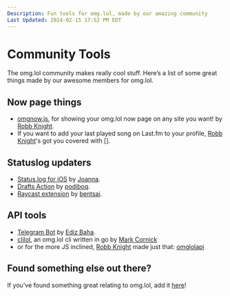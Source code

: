 ```yaml
---
Description: Fun tools for omg.lol, made by our amazing community  
Last Updated: 2024-02-15 17:52 PM EDT
---
```


# Community Tools

The omg.lol community makes really cool stuff. Here’s a list of some great things made by our awesome members for omg.lol.

## Now page things

- [omgnow.js](https://omgnow.rknight.me/), for showing your omg.lol now page on any site you want! by [Robb Knight](https://robb.omg.lol).
- If you want to add your last played song on Last.fm to your profile, [Robb Knight](https://robb.omg.lol)'s got you covered with [].

## Statuslog updaters

- [Status.log for iOS](https://apps.apple.com/us/app/status-log/id6444921793) by [Joanna](https://jmj.omg.lol).
- [Drafts Action](https://actions.getdrafts.com/a/2DT) by [podiboq](https://podiboq.omg.lol).
- [Raycast extension](https://paste.lol/bentsai/raycast-status-lol) by [bentsai](https://bentsai.omg.lol).

## API tools

- [Telegram Bot](https://t.me/omgdotlolbot) by [Ediz Baha](https://ediz.omg.lol).
- [clilol](https://clilol.readthedocs.io/), an omg.lol cli written in go by [Mark Cornick](https://mcornick.omg.lol/)
- or for the more JS inclined, [Robb Knight](https://robb.omg.lol) made just that: [omglolapi](https://github.com/rknightuk/omglolcli)

## Found something else out there?

If you've found something great relating to omg.lol, add it [here](https://github.com/neatnik/omg.lol/discussions/242)!
